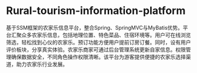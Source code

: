 # Rural-tourism-information-platform
基于SSM框架的农家乐信息平台，整合Spring、SpringMVC与MyBatis优势。平台汇聚众多农家乐信息，包括地理位置、特色菜品、住宿环境等。用户可在线浏览筛选，轻松找到心仪的农家乐。预订功能方便用户提前订房订餐。同时，设有用户评价板块，分享真实体验。农家乐商家可通过后台管理系统更新自家信息。权限管理确保数据安全，不同角色操作权限清晰。该平台为游客提供便捷的农家乐选择渠道，助力农家乐行业发展。

